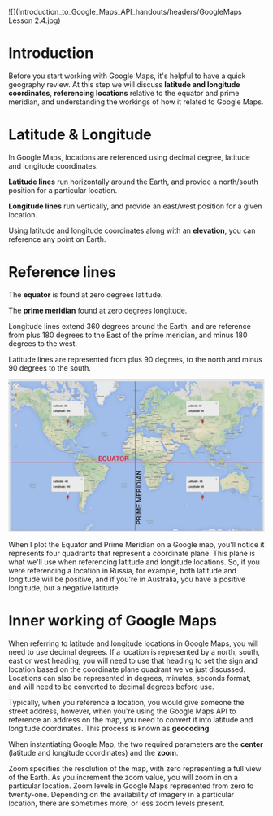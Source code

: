 ![](Introduction_to_Google_Maps_API_handouts/headers/GoogleMaps Lesson 2.4.jpg)
# Introduction

Before you start working with Google Maps, it's helpful to have a quick geography review. At this step we will discuss **latitude and longitude coordinates**, **referencing locations** relative to the equator and prime meridian, and understanding the workings of how it related to Google Maps.

# Latitude & Longitude

In Google Maps, locations are referenced using decimal degree, latitude and longitude coordinates. 

**Latitude lines** run horizontally around the Earth, and provide a north/south position for a particular location.

**Longitude lines** run vertically, and provide an east/west position for a given location.

Using latitude and longitude coordinates along with an **elevation**, you can reference any point on Earth.

# Reference lines

The **equator** is found at zero degrees latitude.

The **prime meridian** found at zero degrees longitude.

Longitude lines extend 360 degrees around the Earth, and are reference from plus 180 degrees to the East of the prime meridian, and minus 180 degrees to the west.

Latitude lines are represented from plus 90 degrees, to the north and minus 90 degrees to the south.

![](img/2-4_map.png)

When I plot the Equator and Prime Meridian on a Google map, you'll notice it represents four quadrants that represent a coordinate plane. This plane is what we'll use when referencing latitude and longitude locations. So, if you were referencing a location in Russia, for example, both latitude and longitude will be positive, and if you're in Australia, you have a positive longitude, but a negative latitude.

# Inner working of Google Maps

When referring to latitude and longitude locations in Google Maps, you will need to use decimal degrees. If a location is represented by a north, south, east or west heading, you will need to use that heading to set the sign and location based on the coordinate plane quadrant we've just discussed. Locations can also be represented in degrees, minutes, seconds format, and will need to be converted to decimal degrees before use.

Typically, when you reference a location, you would give someone the street address, however, when you're using the Google Maps API to reference an address on the map, you need to convert it into latitude and longitude coordinates. This process is known as **geocoding**.

When instantiating Google Map, the two required parameters are the **center** (latitude and longitude coordinates) and the **zoom**.

Zoom specifies the resolution of the map, with zero representing a full view of the Earth. As you increment the zoom value, you will zoom in on a particular location. Zoom levels in Google Maps represented from zero to twenty-one. Depending on the availability of imagery in a particular location, there are sometimes more, or less zoom levels present.